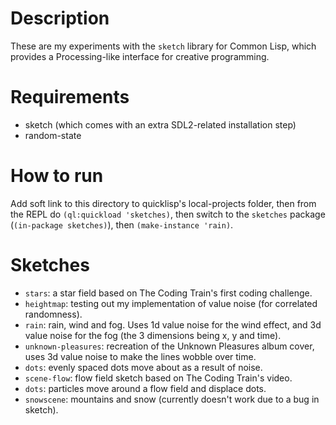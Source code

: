 # Description
These are my experiments with the `sketch` library for Common Lisp, which provides a Processing-like interface for creative programming.

# Requirements
* sketch (which comes with an extra SDL2-related installation step)
* random-state

# How to run
Add soft link to this directory to quicklisp's local-projects folder, then from the REPL do `(ql:quickload 'sketches)`, then switch to the `sketches` package (`(in-package sketches)`), then `(make-instance 'rain)`.

# Sketches
* `stars`: a star field based on The Coding Train's first coding challenge.
* `heightmap`: testing out my implementation of value noise (for correlated randomness).
* `rain`: rain, wind and fog. Uses 1d value noise for the wind effect, and 3d value noise for the fog (the 3 dimensions being x, y and time).
* `unknown-pleasures`: recreation of the Unknown Pleasures album cover, uses 3d value noise to make the lines wobble over time.
* `dots`: evenly spaced dots move about as a result of noise.
* `scene-flow`: flow field sketch based on The Coding Train's video.
* `dots`: particles move around a flow field and displace dots.
* `snowscene`: mountains and snow (currently doesn't work due to a bug in sketch).
